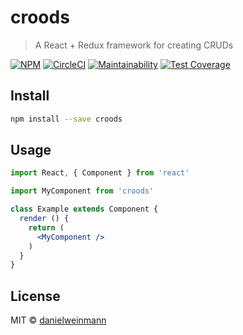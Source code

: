 # croods

> A React + Redux framework for creating CRUDs

[![NPM](https://img.shields.io/npm/v/croods.svg)](https://www.npmjs.com/package/croods) [![CircleCI](https://circleci.com/gh/danielweinmann/croods.svg?style=svg)](https://circleci.com/gh/danielweinmann/croods) [![Maintainability](https://api.codeclimate.com/v1/badges/1fbb6da18b9ce2664baa/maintainability)](https://codeclimate.com/github/danielweinmann/croods/maintainability) [![Test Coverage](https://api.codeclimate.com/v1/badges/1fbb6da18b9ce2664baa/test_coverage)](https://codeclimate.com/github/danielweinmann/croods/test_coverage)

## Install

```bash
npm install --save croods
```

## Usage

```jsx
import React, { Component } from 'react'

import MyComponent from 'croods'

class Example extends Component {
  render () {
    return (
      <MyComponent />
    )
  }
}
```

## License

MIT © [danielweinmann](https://github.com/danielweinmann)
